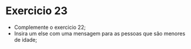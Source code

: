 # Exercicio 23

- Complemente o exercicio 22;
- Insira um else com uma mensagem para as pessoas que são menores de idade;